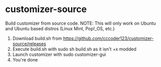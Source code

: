 # customizer-source
Build customizer from source code.
NOTE: This will only work on Ubuntu and Ubuntu based distros (Linux Mint, Pop!_OS, etc.)

1) Download build.sh from https://github.com/cccoder123/customizer-source/releases
2) Execute build.sh with sudo sh build.sh as it isn't +x modded
3) Launch customizer with sudo customizer-gui
4) You're done
